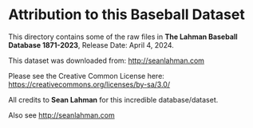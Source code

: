 # Attribution to this Baseball Dataset

This directory contains some of the raw files in
**The Lahman Baseball Database 1871-2023**,
Release Date: April 4, 2024.

This dataset was downloaded from:
http://seanlahman.com

Please see the Creative Common License here:
https://creativecommons.org/licenses/by-sa/3.0/

All credits to **Sean Lahman** for this incredible database/dataset.

Also see http://seanlahman.com

